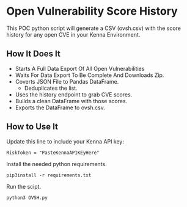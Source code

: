 # Open Vulnerability Score History

This POC python script will generate a CSV (ovsh.csv) with the score history for any open CVE in your Kenna Environment.

## How It Does It

- Starts A Full Data Export Of All Open Vulnerabilities
- Waits For Data Export To Be Complete And Downloads Zip.
- Coverts JSON File to Pandas DataFrame.
  - Deduplicates the list.
- Uses the history endpoint to grab CVE scores.
- Builds a clean DataFrame with those scores.
- Exports the DataFrame to ovsh.csv.

## How to Use It

Update this line to include your Kenna API key:

```RiskToken = "PasteKennaAPIKEyHere"```

Install the needed python requirements.

```pip3install -r requirements.txt```

Run the scipt.

```python3 OVSH.py```
